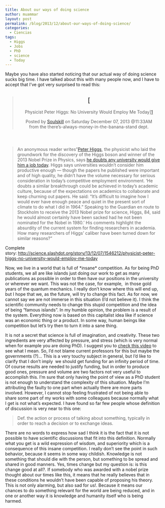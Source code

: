 ```yaml
---
title: About our ways of doing science
author: muammar
layout: post
permalink: /blog/2013/12/about-our-ways-of-doing-science/
categories:
  - Ciencias
tags:
  - Higgs
  - Jobs
  - PhD
  - science
  - Today
---
```

Maybe you have also started noticing that our actual way of doing science sucks big time. I have talked about this with many people now, and I have to accept that I&#8217;ve got very surprised to read this:<header> 

> ## [  
> Physicist Peter Higgs: No University Would Employ Me Today][1]
> 
> <div id="details-54029149">
>   Posted by <a href="https://mail.google.com/mail/?view=cm&fs=1&tf=1&to=soulskill@slashdot.org" target="_blank" rel="nofollow">Soulskill</a> <time id="fhtime-54029149" datetime="on Saturday December 07, 2013 @11:33AM">on Saturday December 07, 2013 @11:33AM</time><br /> from the there&#8217;s-always-money-in-the-banana-stand dept.
> </div></header> 

<div id="fhbody-54029149">
  <blockquote>
    <div id="text-54029149">
      An anonymous reader writes&#8221;<a href="http://en.wikipedia.org/wiki/Peter_Higgs">Peter Higgs</a>, the physicist who laid the groundwork for the discovery of the Higgs boson and winner of the 2013 Nobel Prize in Physics, says <a href="http://www.theguardian.com/science/2013/dec/06/peter-higgs-boson-academic-system">he doubts any university would give him a job today</a>. Higgs says universities wouldn&#8217;t consider him productive enough — though the papers he published were important and of high quality, he didn&#8217;t have the volume necessary for serious consideration in today&#8217;s competitive employment environment. &#8216;He doubts a similar breakthrough could be achieved in today&#8217;s academic culture, because of the expectations on academics to collaborate and keep churning out papers. He said: &#8220;It&#8217;s difficult to imagine how I would ever have enough peace and quiet in the present sort of climate to do what I did in 1964.&#8221; Speaking to the Guardian en route to Stockholm to receive the 2013 Nobel prize for science, Higgs, 84, said he would almost certainly have been sacked had he not been nominated for the Nobel in 1980.&#8217; His comments highlight the absurdity of the current system for finding researchers in academia. How many researchers of Higgs&#8217; caliber have been turned down for similar reasons?&#8221;
    </div>
  </blockquote>
</div>

Complete story: <a href="http://science.slashdot.org/story/13/12/07/1546212/physicist-peter-higgs-no-university-would-employ-me-today" target="_blank">http://science.slashdot.org/story/13/12/07/1546212/physicist-peter-higgs-no-university-would-employ-me-today</a>

Now, we live in a world that is full of \*insane\* competition. As for being PhD students, we all are like islands just doing our work to get as many publications as possible in order to then have our positions in the university or wherever we want. This was not the case, for example,  in those gold years of the quantum mechanics. I really don&#8217;t know where this will end up, but I hope that we, as the future, will try to change this fact. As for now, we cannot say we are not immerse in this situation (I&#8217;d not believe it). I think the scientific community needs to change this stupid competition and the idea of being &#8220;famous islands&#8221;. In my humble opinion, the problem is a result of the system. Everything now is based on this capitalist idea like if science was an economic thing or a product. In some way, human beings like competition but let&#8217;s try then to turn it into a sane thing.

It is not a secret that science is full of imagination, and creativity. These two ingredients are very affected by pressure, and stress (which is very normal when for example you are doing PhD). I suggest you to <a href="http://www.meneame.net/story/video-muestra-ninos-gran-diferencia-entre-trabajar-bajo-presion" target="_blank">check this video</a> to see what I mean. So, I&#8217;d not blame current professors for this but maybe the governments (?)&#8230; This is a very touchy subject in general, but I&#8217;d like to clarify that I don&#8217;t imply  we should get funding for an infinity period of time. Of course results are needed to justify funding, but in order to produce good ones, pressure and volume are two factors not very useful to accomplish this. I&#8217;m sure that only having the point of view as a PhD student is not enough to understand the complexity of this situation. Maybe I&#8217;m attributing the faulty to one part when actually there are more parts involved. However, I cannot stop feeling frustrated of not being able to share some part of my works with some colleagues because normally what I get is not what&#8217;s expected. I have found so far few people whose definition of discussion is very near to this one:

> <div>
>   Def. the action or process of talking about something, typically in order to reach a decision or to exchange ideas.
> </div>
> 
> <div>
>
> </div>

<div>
  There are no words to express how sad I think it is the fact that it is not possible to have scientific discussions that fit into this definition. Normally what you get is a wild expression of wisdom, and superiority which is a consequence of this insane competition. I really don&#8217;t see the point in such behavior, because it seems in some way childish. Knowledge is not something that should die with the person, but something to be spread and shared in good manners. Yes, times change but my question is: is this change good at all?. If somebody who was awarded with a nobel prize thought about our times like this, it means that he really believes that in these conditions he wouldn&#8217;t have been capable of proposing his theory. This is not only alarming, but also sad for us!. Because it means our chances to do something relevant for the world are being reduced, and in one or another way it is knowledge and humanity itself who is being harmed.
</div>

<div>
</div>

 [1]: http://science.slashdot.org/story/13/12/07/1546212/physicist-peter-higgs-no-university-would-employ-me-today